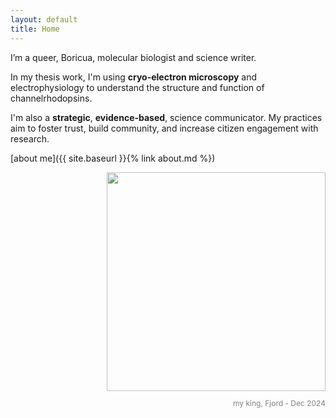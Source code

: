 ```yaml
---
layout: default
title: Home
---
```


I’m a queer, Boricua, molecular biologist and science writer.

In my thesis work, I'm using **cryo-electron microscopy** and electrophysiology to understand the structure and function of channelrhodopsins.

I'm also a **strategic**, **evidence-based**, science communicator. My practices aim to foster trust, build community, and increase citizen engagement with research.

[about me]({{ site.baseurl }}{% link about.md %})

<div style="text-align: right;">
  <img src="https://hltorresvera.github.io/assets/images/profile.png" width="350">
  <p style="font-size: 12px; color: gray;">my king, Fjord - Dec 2024</p>
</div>

